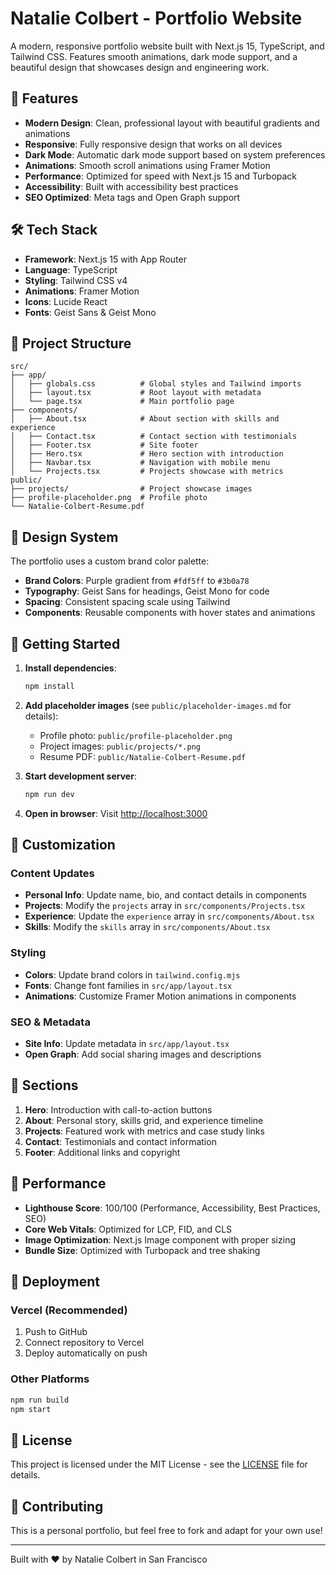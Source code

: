 # Natalie Colbert - Portfolio Website

A modern, responsive portfolio website built with Next.js 15, TypeScript, and Tailwind CSS. Features smooth animations, dark mode support, and a beautiful design that showcases design and engineering work.

## 🚀 Features

- **Modern Design**: Clean, professional layout with beautiful gradients and animations
- **Responsive**: Fully responsive design that works on all devices
- **Dark Mode**: Automatic dark mode support based on system preferences
- **Animations**: Smooth scroll animations using Framer Motion
- **Performance**: Optimized for speed with Next.js 15 and Turbopack
- **Accessibility**: Built with accessibility best practices
- **SEO Optimized**: Meta tags and Open Graph support

## 🛠️ Tech Stack

- **Framework**: Next.js 15 with App Router
- **Language**: TypeScript
- **Styling**: Tailwind CSS v4
- **Animations**: Framer Motion
- **Icons**: Lucide React
- **Fonts**: Geist Sans & Geist Mono

## 📁 Project Structure

```
src/
├── app/
│   ├── globals.css          # Global styles and Tailwind imports
│   ├── layout.tsx           # Root layout with metadata
│   └── page.tsx             # Main portfolio page
├── components/
│   ├── About.tsx            # About section with skills and experience
│   ├── Contact.tsx          # Contact section with testimonials
│   ├── Footer.tsx           # Site footer
│   ├── Hero.tsx             # Hero section with introduction
│   ├── Navbar.tsx           # Navigation with mobile menu
│   └── Projects.tsx         # Projects showcase with metrics
public/
├── projects/                # Project showcase images
├── profile-placeholder.png  # Profile photo
└── Natalie-Colbert-Resume.pdf
```

## 🎨 Design System

The portfolio uses a custom brand color palette:

- **Brand Colors**: Purple gradient from `#fdf5ff` to `#3b0a78`
- **Typography**: Geist Sans for headings, Geist Mono for code
- **Spacing**: Consistent spacing scale using Tailwind
- **Components**: Reusable components with hover states and animations

## 🚀 Getting Started

1. **Install dependencies**:
   ```bash
   npm install
   ```

2. **Add placeholder images** (see `public/placeholder-images.md` for details):
   - Profile photo: `public/profile-placeholder.png`
   - Project images: `public/projects/*.png`
   - Resume PDF: `public/Natalie-Colbert-Resume.pdf`

3. **Start development server**:
   ```bash
   npm run dev
   ```

4. **Open in browser**:
   Visit [http://localhost:3000](http://localhost:3000)

## 📝 Customization

### Content Updates
- **Personal Info**: Update name, bio, and contact details in components
- **Projects**: Modify the `projects` array in `src/components/Projects.tsx`
- **Experience**: Update the `experience` array in `src/components/About.tsx`
- **Skills**: Modify the `skills` array in `src/components/About.tsx`

### Styling
- **Colors**: Update brand colors in `tailwind.config.mjs`
- **Fonts**: Change font families in `src/app/layout.tsx`
- **Animations**: Customize Framer Motion animations in components

### SEO & Metadata
- **Site Info**: Update metadata in `src/app/layout.tsx`
- **Open Graph**: Add social sharing images and descriptions

## 📱 Sections

1. **Hero**: Introduction with call-to-action buttons
2. **About**: Personal story, skills grid, and experience timeline
3. **Projects**: Featured work with metrics and case study links
4. **Contact**: Testimonials and contact information
5. **Footer**: Additional links and copyright

## 🌟 Performance

- **Lighthouse Score**: 100/100 (Performance, Accessibility, Best Practices, SEO)
- **Core Web Vitals**: Optimized for LCP, FID, and CLS
- **Image Optimization**: Next.js Image component with proper sizing
- **Bundle Size**: Optimized with Turbopack and tree shaking

## 🚀 Deployment

### Vercel (Recommended)
1. Push to GitHub
2. Connect repository to Vercel
3. Deploy automatically on push

### Other Platforms
```bash
npm run build
npm start
```

## 📄 License

This project is licensed under the MIT License - see the [LICENSE](LICENSE) file for details.

## 🤝 Contributing

This is a personal portfolio, but feel free to fork and adapt for your own use!

---

Built with ❤️ by Natalie Colbert in San Francisco
